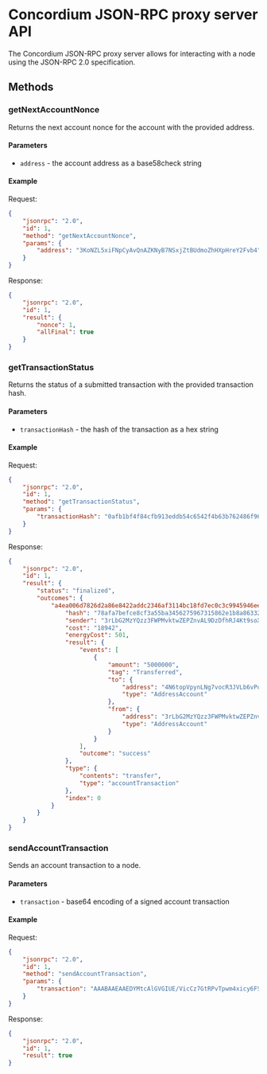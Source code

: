 # Concordium JSON-RPC proxy server API

The Concordium JSON-RPC proxy server allows for interacting with a node using the JSON-RPC 2.0 specification.

## Methods

### getNextAccountNonce

Returns the next account nonce for the account with the provided address.

#### Parameters
- `address` - the account address as a base58check string

#### Example
Request:
```json
{
    "jsonrpc": "2.0",
    "id": 1,
    "method": "getNextAccountNonce",
    "params": {
        "address": "3KoNZL5xiFNpCyAvQnAZKNyB7NSxjZtBUdmoZhHXpHreY2Fvb4"
    }
}
```
Response:
```json
{
    "jsonrpc": "2.0",
    "id": 1,
    "result": {
        "nonce": 1,
        "allFinal": true
    }
}
```

### getTransactionStatus
Returns the status of a submitted transaction with the provided transaction hash.

#### Parameters
- `transactionHash` - the hash of the transaction as a hex string

#### Example
Request:
```json
{
    "jsonrpc": "2.0",
    "id": 1,
    "method": "getTransactionStatus",
    "params": {
        "transactionHash": "0afb1bf4f84cfb913eddb54c6542f4b63b762486f96e47bd7bbb04c0f8c263fc"
    }
}
```
Response:
```json
{
    "jsonrpc": "2.0",
    "id": 1,
    "result": {
        "status": "finalized",
        "outcomes": {
            "a4ea006d7826d2a86e8422addc2346af3114bc18fd7ec0c3c9945946ee3db0f4": {
                "hash": "78afa7befce8cf3a55ba3456275967315862e1b8a86332ae8b19cbc08e370946",
                "sender": "3rLbG2MzYQzz3FWPMvktwZEPZnvAL9DzDfhRJ4Kt9soXFTgvvP",
                "cost": "18942",
                "energyCost": 501,
                "result": {
                    "events": [
                        {
                            "amount": "5000000",
                            "tag": "Transferred",
                            "to": {
                                "address": "4N6topVpynLNg7vocR3JVLb6vPoMLKVFHbikksUBzNjosjUfu2",
                                "type": "AddressAccount"
                            },
                            "from": {
                                "address": "3rLbG2MzYQzz3FWPMvktwZEPZnvAL9DzDfhRJ4Kt9soXFTgvvP",
                                "type": "AddressAccount"
                            }
                        }
                    ],
                    "outcome": "success"
                },
                "type": {
                    "contents": "transfer",
                    "type": "accountTransaction"
                },
                "index": 0
            }
        }
    }
}
```

### sendAccountTransaction

Sends an account transaction to a node.

#### Parameters
- `transaction` - base64 encoding of a signed account transaction

#### Example
Request:
```json
{
    "jsonrpc": "2.0",
    "id": 1,
    "method": "sendAccountTransaction",
    "params": {
        "transaction": "AAABAAEAAEDYMtcAlGVGIUE/VicCz7GtRPvTpwm4xicy6FSds0CpblXdVoOfxJbE2DHi/mNS1GK6gHSQYmICJRoPc2Lnz0oD8OdnyWx1BiXHSyOFGyzSZ9nl/dKY1cW1qRoJbng0DtgAAAAAAAAFfAAAAAAAAAH1AAAAKQAAAABie23oA7Tep/GZ0TjKmhwXBE78NRGgt/TpPUGOdcBiI5czrkzQAAAAAAAAAGQ="
    }
}
```
Response:
```json
{
    "jsonrpc": "2.0",
    "id": 1,
    "result": true
}
```